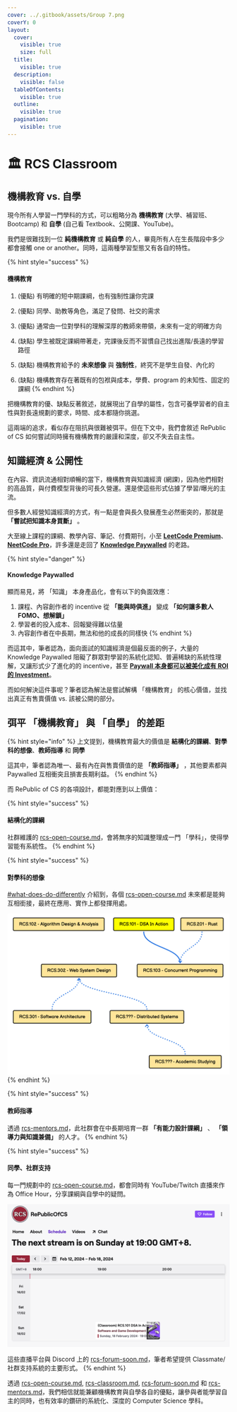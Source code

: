 ```yaml
---
cover: ../.gitbook/assets/Group 7.png
coverY: 0
layout:
  cover:
    visible: true
    size: full
  title:
    visible: true
  description:
    visible: false
  tableOfContents:
    visible: true
  outline:
    visible: true
  pagination:
    visible: true
---
```


# 🏛️ RCS Classroom

## 機構教育 vs. 自學

現今所有人學習一門學科的方式，可以粗略分為 **機構教育** (大學、補習班、Bootcamp) 和 **自學** (自己看 Textbook、公開課、YouTube)。

我們是很難找到一位 **純機構教育** 或 **純自學** 的人，畢竟所有人在生長階段中多少都會接觸 one or another。同時，這兩種學習型態又有各自的特性。

{% hint style="success" %}
#### 機構教育

1. (優點) 有明確的短中期課綱，也有強制性讓你完課
2. (優點) 同學、助教等角色，滿足了發問、社交的需求
3. (優點) 通常由一位對學科的理解深厚的教師來帶領，未來有一定的明確方向



1. (缺點) 學生被既定課綱帶著走，完課後反而不習慣自己找出進階/長遠的學習路徑
2. (缺點) 機構教育給予的 **未來想像** 與 **強制性**，終究不是學生自發、內化的
3. (缺點) 機構教育存在著既有的包袱與成本，學費、program 的未知性、固定的課綱
{% endhint %}

把機構教育的優、缺點反著敘述，就展現出了自學的屬性，包含可養學習者的自主性與對長遠規劃的要求，時間、成本都隨你挑選。

這兩端的追求，看似存在阻抗與很難被弭平。但在下文中，我們會敘述 RePublic of CS 如何嘗試同時擁有機構教育的嚴謹和深度，卻又不失去自主性。

## 知識經濟 & 公開性

在內容、資訊流通相對順暢的當下，機構教育與知識經濟 (網課)，因為他們相對的高品質，與付費模型背後的可長久營運。還是使這些形式佔據了學習/曝光的主流。

但多數人經營知識經濟的方式，有一點是會與長久發展產生必然衝突的，那就是 **「嘗試把知識本身買斷」** 。

大至線上課程的課綱、教學內容、筆記、付費期刊，小至 [**LeetCode Premium**](https://leetcode.com/subscribe/)、[**NeetCode Pro**](https://neetcode.io/pro)，許多還是走回了 [**Knowledge Paywalled**](https://www.vox.com/the-highlight/2019/6/3/18271538/open-access-elsevier-california-sci-hub-academic-paywalls) 的老路。

{% hint style="danger" %}
#### Knowledge Paywalled

顯而易見，將 「知識」 本身產品化，會有以下的負面效應：



1. 課程、內容創作者的 incentive 從 **「能與時俱進」** 變成 **「如何讓多數人 FOMO、想解鎖」**
2. 學習者的投入成本、回報變得難以估量
3. 內容創作者在中長期，無法和他的成長的同樣快
{% endhint %}

而這其中，筆者認為，面向面試的知識經濟是個最反面的例子，大量的 Knowledge Paywalled 阻礙了群眾對學習的系統化認知、普遍稀缺的系統性理解，又讓形式少了進化的的 incentive，甚至 [**Paywall 本身都可以被美化成有 ROI 的 Investment**](https://www.teamblind.com/post/Is-leetcode-premium-worth-it-ECSF7OzX)。

而如何解決這件事呢？筆者認為解法是嘗試解構 「機構教育」 的核心價值，並找出真正有售賣價值 vs. 該被公開的部分。

## 弭平 「機構教育」 與 「自學」 的差距

{% hint style="info" %}
上文提到，機構教育最大的價值是 **結構化的課綱**、**對學科的想像**、**教師指導** 和 **同學**

這其中，筆者認為唯一、最有內在與售賣價值的是 **「教師指導」** ，其他要素都與 Paywalled 互相衝突且損害長期利益。
{% endhint %}

而 RePublic of CS 的各項設計，都能對應到以上價值：

{% hint style="success" %}
#### **結構化的課綱**

社群維護的 [rcs-open-course.md](rcs-open-course.md "mention")，會將無序的知識整理成一門 「學科」，使得學習能有系統性。
{% endhint %}

{% hint style="success" %}
#### 對學科的想像

[#what-does-do-differently](rcs-open-course.md#what-does-do-differently "mention") 介紹到，各個 [rcs-open-course.md](rcs-open-course.md "mention") 未來都是能夠互相銜接，最終在應用、實作上都發揮用處。

&#x20;<img src="../.gitbook/assets/image (17).png" alt="" data-size="original">
{% endhint %}

{% hint style="success" %}
#### 教師指導

透過 [rcs-mentors.md](rcs-mentors.md "mention")，此社群會在中長期培育一群 **「有能力設計課綱」** 、 **「領導力與知識兼備」** 的人才。
{% endhint %}

{% hint style="success" %}
#### 同學、社群支持

每一門規劃中的 [rcs-open-course.md](rcs-open-course.md "mention")，都會同時有 YouTube/Twitch 直播來作為 Office Hour，分享課綱與自學中的疑問。

![](<../.gitbook/assets/image (18).png>)&#x20;

這些直播平台與 Discord 上的 [rcs-forum-soon.md](rcs-forum-soon.md "mention")，筆者希望提供 Classmate/社群支持系統的主要形式。
{% endhint %}

透過 [rcs-open-course.md](rcs-open-course.md "mention"), [rcs-classroom.md](rcs-classroom.md "mention"), [rcs-forum-soon.md](rcs-forum-soon.md "mention") 和 [rcs-mentors.md](rcs-mentors.md "mention")，我們相信就能兼顧機構教育與自學各自的優點，讓參與者能學習自主的同時，也有效率的鑽研的系統化、深度的 Computer Science 學科。













